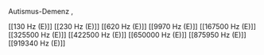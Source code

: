 

Autismus-Demenz ,

[[130 Hz (E)]]
[[230 Hz (E)]]
[[620 Hz (E)]]
[[9970 Hz (E)]]
[[167500 Hz (E)]]
[[325500 Hz (E)]]
[[422500 Hz (E)]]
[[650000 Hz (E)]]
[[875950 Hz (E)]]
[[919340 Hz (E)]]